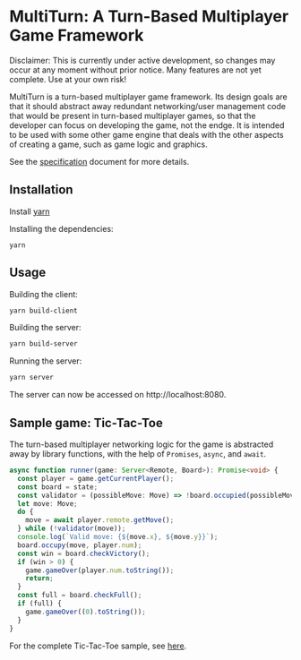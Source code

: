 # MultiTurn: A Turn-Based Multiplayer Game Framework

Disclaimer: This is currently under active development, so changes may occur at
any moment without prior notice. Many features are not yet complete. Use at
your own risk!

MultiTurn is a turn-based multiplayer game framework. Its design goals are that
it should abstract away redundant networking/user management code that would be
present in turn-based multiplayer games, so that the developer can focus on
developing the game, not the endge. It is intended to be used with some other
game engine that deals with the other aspects of creating a game, such as game
logic and graphics.

See the [specification](docs/specs.pdf) document for more details.

## Installation
Install [yarn](https://yarnpkg.com/)

Installing the dependencies:
```
yarn
```

## Usage
Building the client:
```bash
yarn build-client
```

Building the server:
```bash
yarn build-server
```

Running the server:
```bash
yarn server
```

The server can now be accessed on http://localhost:8080.

## Sample game: Tic-Tac-Toe

The turn-based multiplayer networking logic for the game is abstracted away by
library functions, with the help of `Promises`, `async`, and `await`.
```typescript
async function runner(game: Server<Remote, Board>): Promise<void> {
  const player = game.getCurrentPlayer();
  const board = state;
  const validator = (possibleMove: Move) => !board.occupied(possibleMove);
  let move: Move;
  do {
    move = await player.remote.getMove();
  } while (!validator(move));
  console.log(`Valid move: {${move.x}, ${move.y}}`);
  board.occupy(move, player.num);
  const win = board.checkVictory();
  if (win > 0) {
    game.gameOver(player.num.toString());
    return;
  }
  const full = board.checkFull();
  if (full) {
    game.gameOver((0).toString());
  }
}
```

For the complete Tic-Tac-Toe sample, see [here](src/tictactoe).